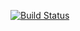 [![Build Status](https://travis-ci.org/seniverse/fieldmask.svg?branch=master)](https://travis-ci.org/seniverse/fieldmask)
